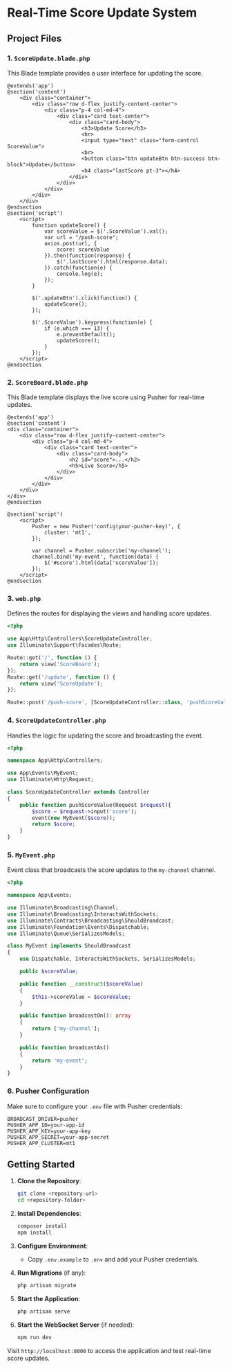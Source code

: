 # Real-Time Score Update System

## Project Files

### 1. `ScoreUpdate.blade.php`

This Blade template provides a user interface for updating the score. 

```blade
@extends('app')
@section('content')
    <div class="container">
        <div class="row d-flex justify-content-center">
            <div class="p-4 col-md-4">
                <div class="card text-center">
                    <div class="card-body">
                        <h3>Update Score</h3>
                        <hr>
                        <input type="text" class="form-control ScoreValue">
                        <br>
                        <button class="btn updateBtn btn-success btn-block">Update</button>
                        <h4 class="lastScore pt-3"></h4>
                    </div>
                </div>
            </div>
        </div>
    </div>
@endsection
@section('script')
    <script>
        function updateScore() {
            var scoreValue = $('.ScoreValue').val();
            var url = "/push-score";
            axios.post(url, {
                score: scoreValue
            }).then(function(response) {
                $('.lastScore').html(response.data);
            }).catch(function(e) {
                console.log(e);
            });
        }

        $('.updateBtn').click(function() {
            updateScore();
        });

        $('.ScoreValue').keypress(function(e) {
            if (e.which === 13) {
                e.preventDefault();
                updateScore();
            }
        });
    </script>
@endsection
```

### 2. `ScoreBoard.blade.php`

This Blade template displays the live score using Pusher for real-time updates.

```blade
@extends('app')
@section('content')
<div class="container">
    <div class="row d-flex justify-content-center">
        <div class="p-4 col-md-4">
            <div class="card text-center">
                <div class="card-body">
                    <h2 id="score">...</h2>
                    <h5>Live Score</h5>
                </div>
            </div>
        </div>
    </div>
</div>
@endsection

@section('script')
    <script>
        Pusher = new Pusher('config(your-pusher-key)', {
            cluster: 'mt1',
        });

        var channel = Pusher.subscribe('my-channel');
        channel.bind('my-event', function(data) {
            $('#score').html(data['scoreValue']);
        });
    </script>
@endsection
```

### 3. `web.php`

Defines the routes for displaying the views and handling score updates.

```php
<?php

use App\Http\Controllers\ScoreUpdateController;
use Illuminate\Support\Facades\Route;

Route::get('/', function () {
    return view('ScoreBoard');
});
Route::get('/update', function () {
    return view('ScoreUpdate');
});

Route::post('/push-score', [ScoreUpdateController::class, 'pushScoreValue']);
```

### 4. `ScoreUpdateController.php`

Handles the logic for updating the score and broadcasting the event.

```php
<?php

namespace App\Http\Controllers;

use App\Events\MyEvent;
use Illuminate\Http\Request;

class ScoreUpdateController extends Controller
{
    public function pushScoreValue(Request $request){
        $score = $request->input('score');
        event(new MyEvent($score));
        return $score;
    }
}
```

### 5. `MyEvent.php`

Event class that broadcasts the score updates to the `my-channel` channel.

```php
<?php

namespace App\Events;

use Illuminate\Broadcasting\Channel;
use Illuminate\Broadcasting\InteractsWithSockets;
use Illuminate\Contracts\Broadcasting\ShouldBroadcast;
use Illuminate\Foundation\Events\Dispatchable;
use Illuminate\Queue\SerializesModels;

class MyEvent implements ShouldBroadcast
{
    use Dispatchable, InteractsWithSockets, SerializesModels;

    public $scoreValue;

    public function __construct($scoreValue)
    {
        $this->scoreValue = $scoreValue; 
    }

    public function broadcastOn(): array
    {
        return ['my-channel'];
    }

    public function broadcastAs()
    {
        return 'my-event';
    }
}
```

### 6. Pusher Configuration

Make sure to configure your `.env` file with Pusher credentials:

```env
BROADCAST_DRIVER=pusher
PUSHER_APP_ID=your-app-id
PUSHER_APP_KEY=your-app-key
PUSHER_APP_SECRET=your-app-secret
PUSHER_APP_CLUSTER=mt1
```

## Getting Started

1. **Clone the Repository**: 
    ```sh
    git clone <repository-url>
    cd <repository-folder>
    ```

2. **Install Dependencies**: 
    ```sh
    composer install
    npm install
    ```

3. **Configure Environment**:
    - Copy `.env.example` to `.env` and add your Pusher credentials.

4. **Run Migrations** (if any):
    ```sh
    php artisan migrate
    ```

5. **Start the Application**:
    ```sh
    php artisan serve
    ```

6. **Start the WebSocket Server** (if needed):
    ```sh
    npm run dev
    ```

Visit `http://localhost:8000` to access the application and test real-time score updates.
